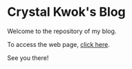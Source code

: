 # Crystal Kwok's Blog

Welcome to the repository of my blog.

To access the web page, [click here](https://kytcrystal.github.io/).

See you there!
